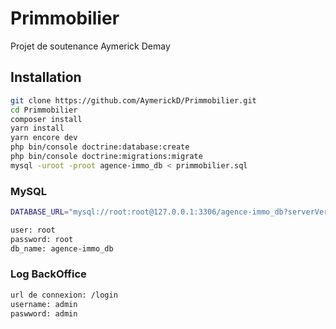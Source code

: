 # Primmobilier
Projet de soutenance Aymerick Demay


## Installation

```bash
git clone https://github.com/AymerickD/Primmobilier.git
cd Primmobilier
composer install
yarn install
yarn encore dev
php bin/console doctrine:database:create
php bin/console doctrine:migrations:migrate
mysql -uroot -proot agence-immo_db < primmobilier.sql
```

### MySQL

```bash
DATABASE_URL="mysql://root:root@127.0.0.1:3306/agence-immo_db?serverVersion=mariadb-10.3.29"

user: root
password: root
db_name: agence-immo_db
```

### Log BackOffice

```bash
url de connexion: /login
username: admin
paswword: admin
```
